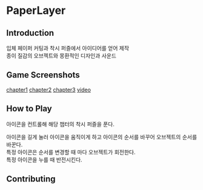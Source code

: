 # PaperLayer

## Introduction
입체 페이퍼 커팅과 착시 퍼즐에서 아이디어를 얻어 제작       
종이 질감의 오브젝트와 몽환적인 디자인과 사운드

## Game Screenshots
[chapter1](./screenshots/chapter1.png)
[chapter2](https://github.com/Jinho227/PaperLayer/screenshots/chapter2.png?raw=true)
[chapter3](https://github.com/Jinho227/PaperLayer/screenshots/chapter3.png?raw=true)
[video](youtube)

## How to Play
아이콘을 컨트롤해 해당 챕터의 착시 퍼즐을 푼다.  
  
아이콘을 길게 눌러 아이콘을 움직이게 하고 아이콘의 순서를 바꾸어 오브젝트의 순서를 바꾼다.  
특정 아이콘은 순서를 변경할 때 마다 오브젝트가 회전한다.  
특정 아이콘을 누를 때 반전시킨다.

## Contributing


